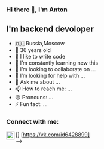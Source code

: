 ### Hi there 👋, I'm Anton

## I'm backend devoloper
- 🇷🇺 Russia,Moscow
- 🚀 36 years old
- 🔭 I like to write code
- 🌱 I’m constantly learning new this
- 👯 I’m looking to collaborate on ...
- 🤔 I’m looking for help with ...
- 💬 Ask me about ...
- 📫 How to reach me: ...
- 😄 Pronouns: ...
- ⚡ Fun fact: ...

### Connect with me:

[<img align="left" alt="AntonRakov | VK" width="22px" src="https://cdn.jsdelivr.net/npm/simple-icons@v3/icons/vk.svg" />] [https://vk.com/id6428899]
<br />
-->
